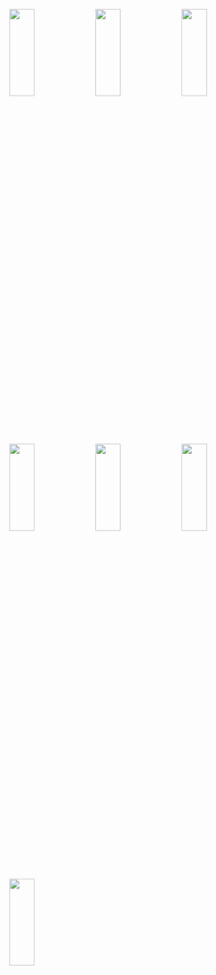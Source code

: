 <p>
<img src="https://user-images.githubusercontent.com/119872080/232253225-09d4d316-3aa1-41bc-94a0-7df4e3a41507.png" height="20%" width="30%" >
<img src="https://user-images.githubusercontent.com/119872080/232253227-df62f2c9-ee88-4d86-a9b8-d6f685e281fd.png" height="20%" width="30%" >
<img src="https://user-images.githubusercontent.com/119872080/232253228-4460aa41-37e1-496d-bb2b-440dccffad8d.png" height="20%" width="30%" >
<img src="https://user-images.githubusercontent.com/119872080/232253230-dca33c52-43d5-4e06-a5dd-691c727c6b75.png" height="20%" width="30%" >
<img src="https://user-images.githubusercontent.com/119872080/232253232-60e430d2-8078-49b6-8c9b-102750d57bc7.png" height="20%" width="30%" >
<img src="https://user-images.githubusercontent.com/119872080/232253234-6604cb55-224f-4b97-b816-cbffcd9d1896.png" height="20%" width="30%" >
<img src="https://user-images.githubusercontent.com/119872080/232253237-295cf9d0-ac00-49b3-9ecd-6f15f7dae52a.png" height="20%" width="30%" >
</p>
